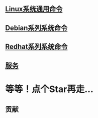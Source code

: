 

## [Linux系统通用命令](https://github.com/engild/mans/tree/master/Linux-system-common-commands)

## [Debian系列系统命令](https://github.com/engild/mans/tree/master/Debian-family-system-commands)

## [Redhat系列系统命令](https://github.com/engild/mans/tree/master/Redhat-family-system-commands)

## [服务](https://github.com/engild/mans/tree/master/services)


# 等等！点个Star再走...

## 贡献